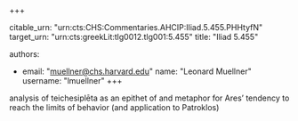 +++


citable_urn: "urn:cts:CHS:Commentaries.AHCIP:Iliad.5.455.PHHtyfN"
target_urn: "urn:cts:greekLit:tlg0012.tlg001:5.455"
title: "Iliad 5.455"

authors:
- email: "muellner@chs.harvard.edu"
  name: "Leonard Muellner"
  username: "lmuellner"
+++

<p>analysis of teichesiplēta as an epithet of and metaphor for Ares’ tendency to reach the limits of behavior (and application to Patroklos)</p>